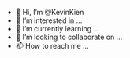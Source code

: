 - 👋 Hi, I’m @KevinKien
- 👀 I’m interested in ...
- 🌱 I’m currently learning ...
- 💞️ I’m looking to collaborate on ...
- 📫 How to reach me ...

<!---
KevinKien/KevinKien is a ✨ special ✨ repository because its `README.md` (this file) appears on your GitHub profile.
You can click the Preview link to take a look at your changes.
--->
